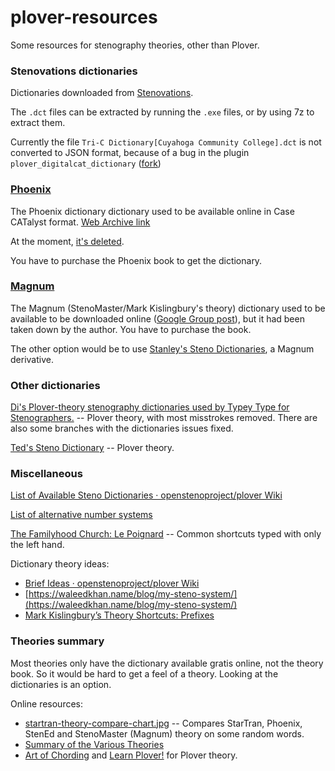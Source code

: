 # plover-resources

Some resources for stenography theories, other than Plover.

### Stenovations dictionaries

Dictionaries downloaded from [Stenovations](https://www.stenovations.com/support/download/).

The `.dct` files can be extracted by running the `.exe` files, or by using 7z to extract them.

Currently the file `Tri-C Dictionary[Cuyahoga Community College].dct` is not converted to JSON format,
because of a bug in the plugin `plover_digitalcat_dictionary` ([fork](https://github.com/nathyong/plover_digitalcat_dictionary))


### [Phoenix](https://www.chicorymeadow.com/)

The Phoenix dictionary dictionary used to be available online in Case CATalyst format.
[Web Archive link](https://web.archive.org/web/20141026014258/http://www.stenographsolutions.com/solution/index.php?View=files)

At the moment, [it's deleted](http://www.stenographsolutions.com/solution/index.php?View=files).

You have to purchase the Phoenix book to get the dictionary.

### [Magnum](https://www.magnumsteno.com/)

The Magnum (StenoMaster/Mark Kislingbury's theory) dictionary used to be available to be downloaded online
([Google Group post](https://groups.google.com/forum/#!topic/ploversteno/V5tjkNAsW2I)), but it had been taken down by the author.
You have to purchase the book.

The other option would be to use [Stanley's Steno Dictionaries](https://github.com/stanographer/steno-dictionaries/),
a Magnum derivative.

### Other dictionaries

[Di's Plover-theory stenography dictionaries used by Typey Type for Stenographers.](https://github.com/didoesdigital/steno-dictionaries)
-- Plover theory, with most misstrokes removed.
There are also some branches with the dictionaries issues fixed.

[Ted's Steno Dictionary](https://github.com/morinted/steno_dictionary/blob/master/custom.json)
-- Plover theory.

### Miscellaneous

[List of Available Steno Dictionaries · openstenoproject/plover Wiki](https://github.com/openstenoproject/plover/wiki/List-of-Available-Steno-Dictionaries)

[List of alternative number systems](https://www.reddit.com/r/Plover/comments/fgt6tp/list_of_alternative_number_systems/)

[The Familyhood Church: Le Poignard](https://familyhoodchurch.blogspot.com/2019/12/le-poignard.html) --
Common shortcuts typed with only the left hand.

Dictionary theory ideas:

* [Brief Ideas · openstenoproject/plover Wiki](https://github.com/openstenoproject/plover/wiki/Brief-Ideas)
* [https://waleedkhan.name/blog/my-steno-system/](https://waleedkhan.name/blog/my-steno-system/)
* [Mark Kislingbury’s Theory Shortcuts: Prefixes](https://web.archive.org/web/20170701104201/http://www.thesimplebrief.com/mark-kislingburys-theory-shortcuts-prefixes/)

### Theories summary

Most theories only have the dictionary available gratis online, not the theory book.
So it would be hard to get a feel of a theory.
Looking at the dictionaries is an option.

Online resources:

* [startran-theory-compare-chart.jpg](https://startran.com/wp-content/uploads/2018/09/startran-theory-compare-chart.jpg) --
Compares StarTran, Phoenix, StenEd and StenoMaster (Magnum) theory on some random words.
* [Summary of the Various Theories](https://kensoffice.blogspot.com/p/stenograph-theories.html)
* [Art of Chording](https://www.artofchording.com/) and
[Learn Plover!](https://sites.google.com/site/learnplover/) for Plover theory.

